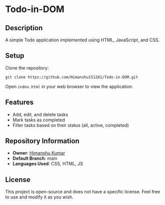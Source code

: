 <h1>Todo-in-DOM</h1>

<h2>Description</h2>
    <p>A simple Todo application implemented using HTML, JavaScript, and CSS.</p>

<h2>Setup</h2>
    <p>Clone the repository:</p>
    <pre><code>git clone https://github.com/Himanshu151281/Todo-in-DOM.git</code></pre>
    <p>Open <code>index.html</code> in your web browser to view the application.</p>

<h2>Features</h2>
    <ul>
        <li>Add, edit, and delete tasks</li>
        <li>Mark tasks as completed</li>
        <li>Filter tasks based on their status (all, active, completed)</li>
    </ul>
    
<h2>Repository Information</h2>
    <ul>
<!--         <li><strong>Created At</strong>: June 23, 2024</li> -->
        <li><strong>Owner</strong>: <a href="https://github.com/Himanshu151281">Himanshu Kumar</a></li>
        <li><strong>Default Branch</strong>: main</li>
        <li><strong>Languages Used</strong>: CSS, HTML, JS</li>
    </ul>

<h2>License</h2>
    <p>This project is open-source and does not have a specific license. Feel free to use and modify it as you wish.</p>

